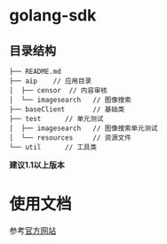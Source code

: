 # golang-sdk

## 目录结构
```
├── README.md
├── aip    // 应用目录
│  ├── censor  // 内容审核
│  └── imagesearch   // 图像搜索
├── baseClient       // 基础类
├── test      // 单元测试
│  ├── imagesearch   // 图像搜索单元测试
│  └── resources     // 资源文件
└── util      // 工具类
```
**建议1.1以上版本**

# 使用文档

参考[官方网站](http://ai.baidu.com/docs#/Begin/top)
